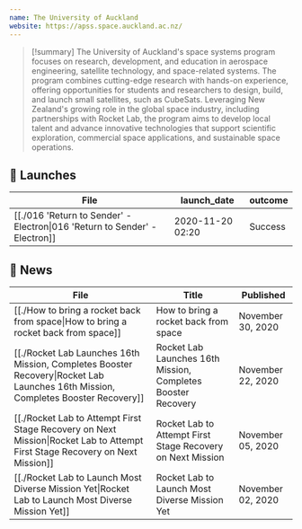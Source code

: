 ```yaml
---
name: The University of Auckland
website: https://apss.space.auckland.ac.nz/
---
```


>[!summary]
The University of Auckland's space systems program focuses on research, development, and education in aerospace engineering, satellite technology, and space-related systems. The program combines cutting-edge research with hands-on experience, offering opportunities for students and researchers to design, build, and launch small satellites, such as CubeSats. Leveraging New Zealand's growing role in the global space industry, including partnerships with Rocket Lab, the program aims to develop local talent and advance innovative technologies that support scientific exploration, commercial space applications, and sustainable space operations.

## 🚀 Launches

| File                                                                                        | launch_date      | outcome |
| ------------------------------------------------------------------------------------------- | ---------------- | ------- |
| [[./016 'Return to Sender' - Electron\|016 'Return to Sender' - Electron]] | 2020-11-20 02:20 | Success |

## 📰 News
| File                                                                                                                                   | Title                                                        | Published         |
| -------------------------------------------------------------------------------------------------------------------------------------- | ------------------------------------------------------------ | ----------------- |
| [[./How to bring a rocket back from space\|How to bring a rocket back from space]]                                               | How to bring a rocket back from space                        | November 30, 2020 |
| [[./Rocket Lab Launches 16th Mission, Completes Booster Recovery\|Rocket Lab Launches 16th Mission, Completes Booster Recovery]] | Rocket Lab Launches 16th Mission, Completes Booster Recovery | November 22, 2020 |
| [[./Rocket Lab to Attempt First Stage Recovery on Next Mission\|Rocket Lab to Attempt First Stage Recovery on Next Mission]]     | Rocket Lab to Attempt First Stage Recovery on Next Mission   | November 05, 2020 |
| [[./Rocket Lab to Launch Most Diverse Mission Yet\|Rocket Lab to Launch Most Diverse Mission Yet]]                               | Rocket Lab to Launch Most Diverse Mission Yet                | November 02, 2020 |

